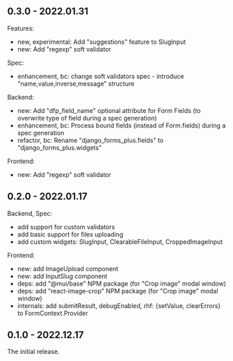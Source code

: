 ## 0.3.0 - 2022.01.31

Features:
- new, experimental: Add "suggestions" feature to SlugInput
- new: Add "regexp" soft validator

Spec:
- enhancement, bc: change soft validators spec - introduce "name,value,inverse,message" structure

Backend:
- new: Add "dfp_field_name" optional attribute for Form Fields (to overwrite type of field during a spec generation)
- enhancement, bc: Process bound fields (instead of Form.fields) during a spec generation
- refactor, bc: Rename "django_forms_plus.fields" to "django_forms_plus.widgets"

Frontend:
- new: Add "regexp" soft validator

## 0.2.0 - 2022.01.17

Backend, Spec:
- add support for custom validators
- add basic support for files uploading
- add custom widgets: SlugInput, ClearableFileInput, CroppedImageInput

Frontend:
- new: add ImageUpload component
- new: add InputSlug component
- deps: add "@mui/base" NPM package (for "Crop image" modal window)
- deps: add "react-image-crop" NPM package (for "Crop image" modal window)
- internals: add submitResult, debugEnabled, rhf: {setValue, clearErrors} to FormContext.Provider

## 0.1.0 - 2022.12.17

The initial release.
